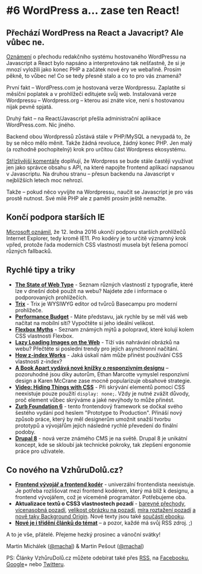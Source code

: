 # #6 WordPress a… zase ten React!

## Přechází WordPress na React a Javacript? Ale vůbec ne.

[Oznámení](http://ma.tt/2015/11/dance-to-calypso/) o přechodu redakčního systému hostovaného WordPressu na Javascript a React bylo napsáno a interpretováno tak nešťastně, že si je mnozí vyložili jako konec PHP a začátek nové éry ve webařině. Prosím pěkně, to vůbec ne! Co se tedy přesně stalo a co to pro vás znamená?

První fakt – WordPress.com je hostovaná verze Wordpressu. Zaplatíte si měsíční poplatek a v prohlížeči editujete svůj web. Instalovaná verze Wordpressu – Wordpress.org – kterou asi znáte více, není s hostovanou nijak pevně spjatá.

Druhý fakt – na React/Javascript přešla administrační aplikace WordPress.com. Nic jiného.

Backend obou Wordpressů zůstává stále v PHP/MySQL a nevypadá to, že by se něco mělo měnit. Takže žádná revoluce, žádný konec PHP. Jen malý (a rozhodně pochopitelný) krok pro určitou část Wordpress ekosystému.

[Střízlivější komentáře](http://wesbos.com/wordpress-calypso-react/) doplňují, že Wordpress se bude stále častěji využívat jen jako správce obsahu s API, na které  napojíte frontend aplikaci napsanou v Javascriptu. Na druhou stranu – přesun backendu na Javascript v nejblížších letech moc nehrozí.

Takže – pokud něco vyvíjíte na Wordpressu, naučit se Javascript je pro vás prostě nutnost. Své milé PHP ale z paměti prosím ještě nemažte.


## Končí podpora starších IE 

[Microsoft oznámil](https://www.microsoft.com/en-us/WindowsForBusiness/End-of-IE-support), že 12. ledna 2016 ukončí podporu starších prohlížečů Internet Explorer, tedy kromě IE11. Pro kodéry je to určitě významný krok vpřed, protože řada moderních CSS vlastností musela být řešena pomocí různých fallbacků.


## Rychlé tipy a triky

- **[The State of Web Type](http://stateofwebtype.com/)** - Seznam různých vlastností z typografie, které lze v dnešní době použít na webu? Najdete zde i informace o podporovaných prohlížečích.
- **[Trix](http://trix-editor.org/)** - Trix je WYSIWYG editor od tvůrců Basecampu pro moderní prohlížeče.
- **[Performance Budget](http://www.performancebudget.io/)** - Máte představu, jak rychle by se měl váš web načítat na mobílní síti? Vypočtěte si jeho ideální velikost.
- **[Flexbox Myths](http://jonyablonski.com/2015/flexbox-myth-busting/)** - Seznam známých mýtů a polopravd, které kolují kolem CSS vlastnosti Flexbox.
- **[Lazy Loading Images on the Web](http://developer.telerik.com/featured/lazy-loading-images-on-the-web/)** - Tíží vás nahrávání obrázků na webu? Přečtěte si poslední trendy pro jejich asynchronní načítání.
- **[How z-index Works](http://bitsofco.de/how-z-index-works/)** - Jaká úskalí nám může přinést používání CSS vlastnosti z-index?
- **[A Book Apart vydává nové knížky o responzivním designu](http://abookapart.com/blogs/press/77559111-new-responsive-design-books-from-ethan-marcotte-karen-mcgrane)** – pozoruhodné jsou díky autorům, Ethan Marcotte vymyslel responzivní design a Karen McCrane zase mocně popularizuje obsahové strategie.
- **[Video: Hiding Things with CSS](https://www.youtube.com/watch?v=pLokyKj10Gw)** - Při skrývání elementů pomocí CSS neexistuje pouze použití `display: none;`. Vždy je nutné zvážit důvody, proč element vůbec skrýváme a jaké nevýhody to může přinést.
- **[Zurb Foundation 6](http://foundation.zurb.com/)** - tento frontendový framework se dočkal svého šestého vydání pod heslem "Prototype to Production". Přináší nový způsob práce, který by měl designerům umožnit snažší tvorbu prototypů a vývojářům jejich následné rychlé převedení do finální podoby.
- **[Drupal 8](https://www.drupal.org/8)** - nová verze známého CMS je na světě. Drupal 8 je unikátní koncept, kde se skloubí jak technické pokroky, tak zlepšení ergonomie práce pro uživatele.

## Co nového na VzhůruDolů.cz?

- **[Frontend vývojář a frontend kodér](http://www.vzhurudolu.cz/blog/42-frontend-koder-vyvojar)** - univerzální frontendista neexistuje.  Je potřeba rozlišovat mezi frontend kodérem, který má blíž k designu, a frontend vývojářem, což je víceméně programátor. Potřebujeme oba. 
- **Aktualizace textů o CSS3 vlastnostech pozadí** - [barevné přechody](http://www.vzhurudolu.cz/prirucka/css3-gradients), [vícenasobná pozadí](http://www.vzhurudolu.cz/prirucka/css3-multiple-backgrounds), [velikost obrázku na pozadí](http://www.vzhurudolu.cz/prirucka/css3-background-size), [míra roztažení pozadí](http://www.vzhurudolu.cz/prirucka/css3-background-clip) [a nově taky Background Origin](http://www.vzhurudolu.cz/prirucka/css3-background-origin). Nové texty jsou také [součástí ebooku](http://www.vzhurudolu.cz/ebook).
- **[Nové je i třídění článků do témat](http://www.vzhurudolu.cz/#temata)** – a pozor, každé má svůj RSS zdroj. ;)

A to je vše, přátelé. Přejeme hezký prosinec a vánoční svátky!

Martin Michálek ([@machal](http://www.twitter.com/machal)) & Martin Pešout ([@machal](http://www.twitter.com/martinpesout))

PS: Články VzhůruDolů.cz můžete odebírat také přes [RSS](http://www.vzhurudolu.cz/rss), na  [Facebooku](https://www.facebook.com/VzhuruDolu), [Google](https://plus.google.com/b/109221560773963108322/+VzhurudoluCz/posts)+ nebo [Twitteru](http://www.twitter.com/vzhurudolu).

